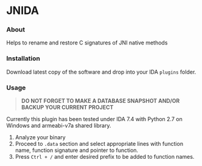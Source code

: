 # JNIDA

### About

Helps to rename and restore C signatures of JNI native methods

### Installation

Download latest copy of the software and drop into your IDA `plugins` folder.

### Usage

> **DO NOT FORGET TO MAKE A DATABASE SNAPSHOT AND/OR BACKUP YOUR CURRENT PROJECT**

Currently this plugin has been tested under IDA 7.4 with Python 2.7 on Windows and armeabi-v7a shared library.

1. Analyze your binary
2. Proceed to `.data` section and select appropriate lines with function name, function signature and pointer to function.
3. Press `Ctrl + /` and enter desired prefix to be added to function names.

